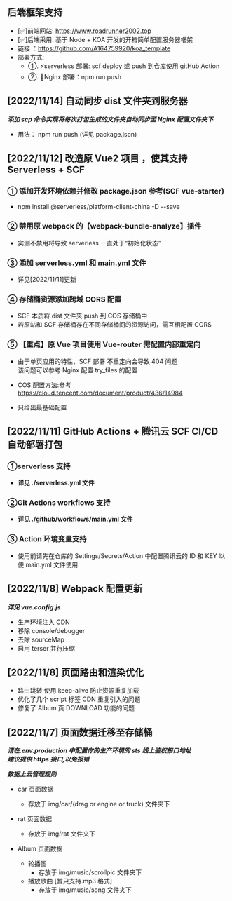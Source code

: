 ## 后端框架支持

- [✅]前端网站: https://www.roadrunner2002.top
- [✅]后端采用: 基于 Node + KOA 开发的开箱简单配置服务器框架
- 链接 ：https://github.com/A164759920/koa_template
- 部署方式:
  - ①. ⚡serverless 部署: scf deploy 或 push 到仓库使用 gitHub Action
  - ②. 🔨Nginx 部署：npm run push

## [2022/11/14] 自动同步 dist 文件夹到服务器

**_添加 scp 命令实现将每次打包生成的文件夹自动同步至 Nginx 配置文件夹下_**

- 用法： npm run push (详见 package.json)

## [2022/11/12] 改造原 Vue2 项目 ，使其支持 Serverless + SCF

### ① 添加开发环境依赖并修改 package.json 参考(SCF vue-starter)

- npm install @serverless/platform-client-china -D --save

### ② 禁用原 webpack 的【webpack-bundle-analyze】插件

- 实测不禁用将导致 serverless 一直处于“初始化状态”

### ③ 添加 serverless.yml 和 main.yml 文件

- 详见[2022/11/11]更新

### ④ 存储桶资源添加跨域 CORS 配置

- SCF 本质将 dist 文件夹 push 到 COS 存储桶中
- 若原站和 SCF 存储桶存在不同存储桶间的资源访问，需互相配置 CORS

### ⑤ 【重点】原 Vue 项目使用 Vue-router 需配置内部重定向

- 由于单页应用的特性，SCF 部署 不重定向会导致 404 问题</br>
  该问题可以参考 Nginx 配置 try_files 的配置</br>
- COS 配置方法:参考 https://cloud.tencent.com/document/product/436/14984

- 只给出最基础配置

## [2022/11/11] GitHub Actions + 腾讯云 SCF CI/CD 自动部署打包

### ①serverless 支持

- **详见 ./serverless.yml 文件**

### ②Git Actions workflows 支持

- **详见 ./github/workflows/main.yml 文件**

### ③ Action 环境变量支持

- 使用前请先在仓库的 Settings/Secrets/Action 中配置腾讯云的 ID 和 KEY 以便 main.yml 文件使用

## [2022/11/8] Webpack 配置更新

**_详见 vue.config.js_**

- 生产环境注入 CDN
- 移除 console/debugger
- 去除 sourceMap
- 启用 terser 并行压缩

## [2022/11/8] 页面路由和渲染优化

- 路由跳转 使用 keep-alive 防止资源重复加载
- 优化了几个 script 标签 CDN 重复引入的问题
- 修复了 Album 页 DOWNLOAD 功能的问题

## [2022/11/7] 页面数据迁移至存储桶

**_请在.env.production 中配置你的生产环境的 sts 线上鉴权接口地址_**</br>
**_建议提供 https 接口,以免报错_**</br>

**_数据上云管理规则_**

- car 页面数据
  - 存放于 img/car/(drag or engine or truck) 文件夹下
- rat 页面数据

  - 存放于 img/rat 文件夹下

- Album 页面数据
  - 轮播图
    - 存放于 img/music/scrollpic 文件夹下
  - 播放歌曲 [暂只支持.mp3 格式]
    - 存放于 img/music/song 文件夹下
